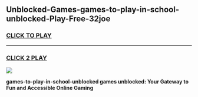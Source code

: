 
## Unblocked-Games-games-to-play-in-school-unblocked-Play-Free-32joe
<h3>
<a href="https://premium76.site?title=games-to-play-in-school-unblocked&ref=18A1">CLICK TO PLAY</a></h3>
<hr>

<h3>
<a href="https://premium76.site?title=games-to-play-in-school-unblocked&ref=18A1">CLICK 2 PLAY</a>
  
</h3>

<a href="https://premium76.site?title=games-to-play-in-school-unblocked&ref=18A1"><img src="https://clearcache.store/games.png"></a>


**games-to-play-in-school-unblocked games unblocked: Your Gateway to Fun and Accessible Online Gaming**

